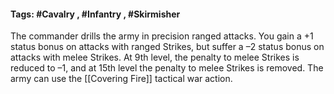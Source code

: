 #### Tags: #Cavalry , #Infantry , #Skirmisher

The commander drills the army in precision ranged attacks. You gain a +1 status bonus on attacks with ranged Strikes, but suffer a –2 status bonus on attacks with melee Strikes. At 9th level, the penalty to melee Strikes is reduced to –1, and at 15th level the penalty to melee Strikes is removed. The army can use the [[Covering Fire]] tactical war action.